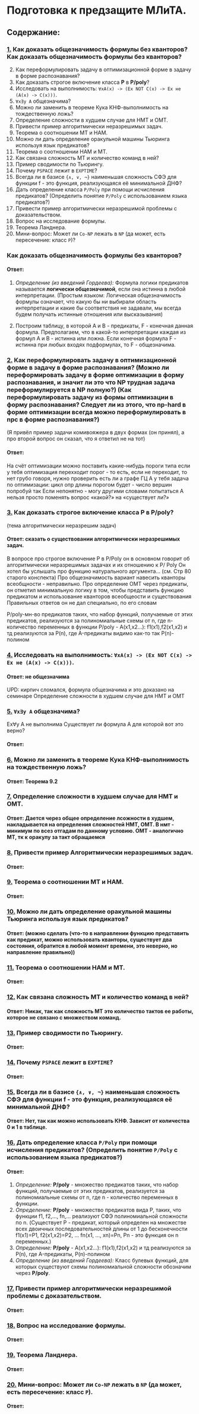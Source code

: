 # Подготовка к предзащите МЛиТА.

## Содержание:

### [1.](#click_1) Как доказать общезначимость формулы без кванторов? Как доказать общезначимость формулы без кванторов?
2. <a name="2.">Как переформулировать задачу в оптимизационной форме в задачу в форме распознавания?</a>
3. <a name="3.">Как доказать строгое включение класса __P__ в __P/poly__?</a>
4. <a name="4.">Исследовать на выполнимость: `∀xA(x) -> (Ex NOT C(x) -> Ex не (A(x) -> C(x)))`.</a>
5. <a name="5.">`∀x∃y A` общезначима?</a>
6. <a name="6.">Можно ли заменить в теореме Кука КНФ-выполнимость на тождественную ложь?</a>
7. <a name="7.">Определение сложности в худшем случае для НМТ и ОМТ.</a>
8. <a name="8.">Привести пример алгоритмически неразрешимых задач.</a>
9. <a name="9.">Теорема о соотношении МТ и НАМ.</a>
10. <a name="10.">Можно ли дать определение оракульной машины Тьюринга используя язык предикатов?</a>
11. <a name="11.">Теорема о соотношении НАМ и МТ.</a>
12. <a name="12.">Как связана сложность МТ и количество команд в ней?</a>
13. <a name="13.">Пример сводимости по Тьюрингу.</a>
14. <a name="14.">Почему `PSPACE` лежит в `EXPTIME`?</a>
15. <a name="15.">Всегда ли в базисе `{∧, ∨, ¬}` наименьшая сложность СФЭ для функции f - это функция, реализующаяся её минимальной ДНФ?</a>
16. <a name="16.">Дать определение класса `P/Poly` при помощи исчисления предикатов? (Определить понятие `P/Poly` с использованием языка предикатов?)</a>
17. <a name="17.">Привести пример алгоритмически неразрешимой проблемы с доказательством.</a>
18. <a name="18.">Вопрос на исследование формулы.</a>
19. <a name="19.">Теорема Ланднера.</a>
20. <a name="20.">Мини-вопрос: Может ли `Co-NP` лежать в `NP` (да может, есть пересечение: класс `P`)?</a>
    

### Как доказать общезначимость формулы без кванторов? <a name="click_1">
#### Ответ:
1) *Определение (из введений Гордеева):* Формула логики предикатов называется **логически общезначимой**, если она истинна в любой интерпретации.
(Простым языком: Логическая общезначимость формулы означает, что какую бы ни выбирали область интерпретации и какие бы соответствия не задавали, мы всегда будем получать истинные отношения или высказывания)

2) Построим таблицу, в которой A и B - предикаты, F - конечная данная формула. Предполагаем, что в какой-то интерпретации каждая из формул A и B - истинна или ложна. Если конечная формула F - истинна при любых входях подформулах, то F - общезначима.

### [2.]() Как переформулировать задачу в оптимизационной форме в задачу в форме распознавания? (Можно ли переформировать задачу в форме оптимизации в форму распознавания, и значит ли это что NP трудная задача переформулируется в NP полную?) (Как переформулировать задачу из формы оптимизации в форму распознавания? Следует ли из этого, что np-hard в форме оптимизации всегда можно переформулировать в npc в форме распознавания?)
(Я привёл пример задачи комивояжера в двух формах (он принял), а про второй вопрос он сказал, что я ответил не на тот)
#### Ответ:
На счёт оптимизации можно поставить какие-нибудь пороги
типа если у тебя оптимизация перехходит порог - то есть, если не переходит, то нет
грубо говоря, нужно проверить 
есть ли а графе ГЦ
А у тебя задача по оптимизации: цикл опр длины
порогом будет - число вершин
попробуй так
Если непонятно - могу другими словами попытаться
А нельзя просто поменять вопрос «какой?» на «существует ли?»

### [3.]() Как доказать строгое включение класса __P__ в __P/poly__?

(тема алгоритмически неразрешим задач)

#### Ответ: сказать о существовании алгоритмически неразрешимых задач.
В вопросе про строгое включение P в P/Poly он в основном говорит об алгоритмически неразрешимых задачах и их отношению к P/ Poly
Он хотел бы услышать про функцию натурального аргумента... (см. Стр 80 старого конспекта)
Про общезначимость вариант навесить кванторы всеобщности - неправильно. 
Про определение ОМТ через предикаты, он отметил минимальную логику в том, чтобы представить функцию предикатом и использование кванторов всеобщеости и существования
Правильных ответов он не дал специально, по его словам

P/poly-мн-во предикатов таких, что набор функций, получаемые от этих предикатов, реализуются за полиномиальные схемы от n, где n-количество переменных в функции
P/poly - A(x1,x2...): f1(x1),f2(x1,x2) и тд реализуются за P(n), где A-предикаты
видимо как-то так
P(n)-полином

### [4.]() Исследовать на выполнимость: `∀xA(x) -> (Ex NOT C(x) -> Ex не (A(x) -> C(x)))`.

#### Ответ: не общезначима
UPD: кирпич сломался, формула общезначима и это доказано на семинаре
Определение сложности в худшем случае для НМТ и ОМТ

### [5.]() `∀x∃y A` общезначима?
Ex∀y A не выполнима
Существует ли формула А для которой вот это верно?

#### Ответ:

### [6.]() Можно ли заменить в теореме Кука КНФ-выполнимость на тождественную ложь?

#### Ответ: Теорема 9.2

### [7.]() Определение сложности в худшем случае для НМТ и ОМТ.

#### Ответ: Дается через общее определение лсожности в худшем, накладывается на определения сложностей НМТ, ОМТ. В нмт - минимум по всез отгадам по данному условию. ОМТ - аналогично МТ, тк к оракулу за такт обращаемся

### [8.]() Привести пример Алгоритмически неразрешимых задач.

#### Ответ:

### [9.]() Теорема о соотношении МТ и НАМ.

#### Ответ:

### [10.]() Можно ли дать определение оракульной машины Тьюринга используя язык предикатов?

#### Ответ: (можно сделать (что-то в направлении функцию представить как предикат, можно использовать кванторы, существует два состояния, обратится в любой момент времени, это неверно, но направление правильно))

### [11.]() Теорема о соотношении НАМ и МТ.

#### Ответ:

### [12.]() Как связана сложность МТ и количество команд в ней?

#### Ответ: Никак, так как сложность МТ это количество тактов ее работы, которое не связано с множеством команд.

### [13.]() Пример сводимости по Тьюрингу.

#### Ответ:

### [14.]() Почему `PSPACE` лежит в `EXPTIME`?

#### Ответ:

### [15.]() Всегда ли в базисе `{∧, ∨, ¬}` наименьшая сложность СФЭ для функции f - это функция, реализующаяся её минимальной ДНФ?

#### Ответ: Нет, так как можно использовать КНФ. Зависит от количества 0 и 1 в таблице.

### [16.]() Дать определение класса `P/Poly` при помощи исчисления предикатов? (Определить понятие `P/Poly` с использованием языка предикатов?)

#### Ответ: 

1) *Определение:* **P/poly** - множество предикатов таких, что набор функций, получаемые от этих предикатов, реализуется за полиномиальные схемы от n, где n - количество переменных в функции.
2) *Определение:* **P/poly** - множество предикатов вида P, таких, что функции f1, f2,..., fn,... реализуют СФЭ полиномиальной сложности по n. (Существует P - предикат, который определен на множестве всех двоичных последовательностей длины от 1 до бесконечности f1(x1)=P1, f2(x1,x2)=P2, ... fn(x1, ..., xn)=Pn,  Pn - это функция он n переменных.)
3) *Определение:* **P/poly** - A(x1,x2...): f1(x1),f2(x1,x2) и тд реализуются за P(n), где A-предикаты, P(n)-полином
4) *Определение (из введений Гордеева):* Класс булевых функций, для которых существуют схемы полиномиальной сложности обозначим через **P/poly**.

### [17.]() Привести пример алгоритмически неразрешимой проблемы с доказательством.

#### Ответ:

### [18.]() Вопрос на исследование формулы.

#### Ответ:

### [19.]() Теорема Ланднера.
#### Ответ:

### [20.]() Мини-вопрос: Может ли `Co-NP` лежать в `NP` (да может, есть пересечение: класс `P`).

#### Ответ:
